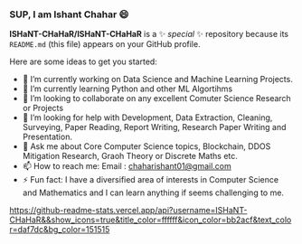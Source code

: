### SUP, I am Ishant Chahar 😄


**ISHaNT-CHaHaR/ISHaNT-CHaHaR** is a ✨ _special_ ✨ repository because its `README.md` (this file) appears on your GitHub profile.

Here are some ideas to get you started:

- 🔭 I’m currently working on Data Science and Machine Learning Projects.
- 🌱 I’m currently learning Python and other ML Algortihms
- 👯 I’m looking to collaborate on any excellent Comuter Science Research or Projects 
- 🤔 I’m looking for help with Development, Data Extraction, Cleaning, Surveying, Paper Reading, Report Writing, Research Paper Writing and Presentation.
- 💬 Ask me about Core Computer Science topics, Blockchain, DDOS Mitigation Research, Graoh Theory or Discrete Maths etc.
- 📫 How to reach me: Email : chaharishant01@gmail.com
- ⚡ Fun fact: I have a diversified area of interests in Computer Science and Mathematics and I can learn anything if seems challenging to me.


https://github-readme-stats.vercel.app/api?username=ISHaNT-CHaHaR&&show_icons=true&title_color=ffffff&icon_color=bb2acf&text_color=daf7dc&bg_color=151515
